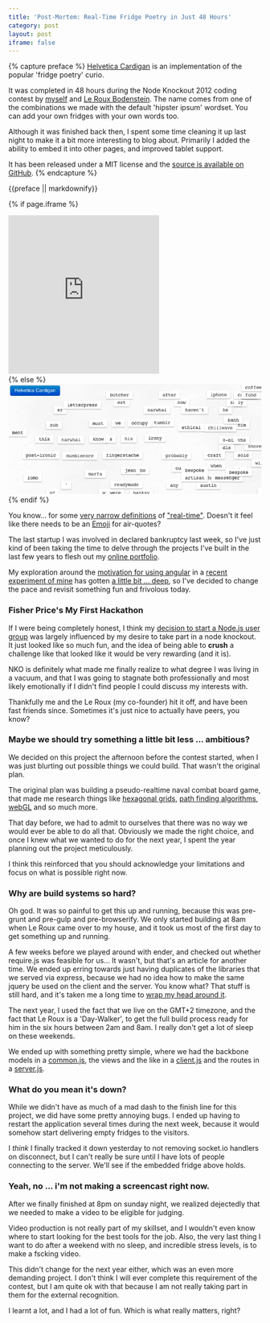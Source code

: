 ```yaml
---
title: 'Post-Mortem: Real-Time Fridge Poetry in Just 48 Hours'
category: post
layout: post
iframe: false
---
```

{% capture preface %}
[Helvetica Cardigan](http://cardigan.daemon.co.za/) is an implementation of the popular 'fridge poetry' curio.

It was completed in 48 hours during the Node Knockout 2012 coding contest by [myself](http://daemon.co.za) and [Le Roux Bodenstein](http://twitter.com/lerouxb). The name comes from one of the combinations we made with the default 'hipster ipsum' wordset. You can add your own fridges with your own words too.

Although it was finished back then, I spent some time cleaning it up last night to make it a bit more interesting to blog about. Primarily I added the ability to embed it into other pages, and improved tablet support.

It has been released under a MIT license and the [source is available on GitHub](https://github.com/Vertice/helvetica-cardigan).
{% endcapture %}

<div class='bs-callout-info bs-callout'>
 {{preface || markdownify}}
</div>

{% if page.iframe %}
<div class='iframe-wrapper col-lg-12 col-md-12 col-sm-12 col-xs-12'>
  <iframe height="315" src="http://cardigan.daemon.co.za/e" frameborder="0">
  </iframe>
</div>
{% else %}
<div class='img-wrapper'>
   <a href='http://cardigan.daemon.co.za/' target='blank'>
       <img src='/img/cardigan.offline.png' />
   </a>
</div>
{% endif %}

You know... for some [very narrow definitions](http://en.wikipedia.org/wiki/WebSocket) of ["real-time"](http://en.wikipedia.org/wiki/Real-time_computing). Doesn't it feel
like there needs to be an [Emoji](http://en.wikipedia.org/wiki/Emoji) for air-quotes?

The last startup I was involved in declared bankruptcy last week, so I've
just kind of been taking the time to delve through the projects I've built in
the last few years to flesh out my [online portfolio](http://daemon.co.za/portfolio).

My exploration around the [motivation for using angular](http://daemon.co.za/2014/03/why-wrong-to-be-afraid-angular) in a [recent experiment of mine](http://daemon.co.za/2014/03/mirror-tumblr-picture-blogs-browsr) has gotten [a little bit ... deep](http://daemon.co.za/2014/03/wrong-to-be-afraid-of-angular), so I've decided to change the pace and revisit something fun and frivolous today.

### Fisher Price's My First Hackathon

If I were being completely honest, I think my [decision to start a Node.js user group](http://daemon.co.za/2012/05/why-start-a-nodejs-user-group)
was largely influenced by my desire to take part in a node knockout. It just looked like so much fun,
and the idea of being able to __crush__ a challenge like that looked like it would be very rewarding (and it is).

NKO is definitely what made me finally realize to what degree I was living in a vacuum, and that
I was going to stagnate both professionally and most likely emotionally if I didn't find people
I could discuss my interests with.

Thankfully me and the Le Roux (my co-founder) hit it off, and have been fast friends since. Sometimes it's just nice to actually have peers, you know?

### Maybe we should try something a little bit less ... ambitious?

We decided on this project the afternoon before the contest started, when I was just blurting out
possible things we could build. That wasn't the original plan.

The original plan was building a pseudo-realtime naval combat board game,
that made me research things like [hexagonal grids](http://www-cs-students.stanford.edu/~amitp/gameprog.html#hex_),
[path finding algorithms](http://theory.stanford.edu/~amitp/GameProgramming/), [webGL](http://creativejs.com/) and so much more.

That day before, we had to admit to ourselves that there was no way we would ever be able to do all that. Obviously we
made the right choice, and once I knew what we wanted to do for the next year, I spent the year planning out the project
meticulously.

I think this reinforced that you should acknowledge your limitations and focus on what is possible right now.

### Why are build systems so hard?

Oh god. It was so painful to get this up and running, because this was pre-grunt and pre-gulp and pre-browserify. We only started building at 8am when Le Roux came over to my house, and it took us most of the first day to get something
up and running. 

A few weeks before we played around with ender, and checked out whether require.js was feasible for us... It wasn't,
but that's an article for another time. We ended up erring towards just having duplicates of the libraries that we
served via express, because we had no idea how to make the same jquery be used on the client and the server. You know
what? That stuff is still hard, and it's taken me a long time to [wrap my head around it](http://github.com/Vertice/browserify-harness).

The next year, I used the fact that we live on the GMT+2 timezone, and the fact that Le Roux is a 'Day-Walker', to
get the full build process ready for him in the six hours between 2am and 8am. I really don't get a lot of sleep on these weekends.

We ended up with something pretty simple, where we had the backbone models in a [common.js](https://github.com/Vertice/helvetica-cardigan/blob/master/lib/common.js), the views and the like
in a [client.js](https://github.com/Vertice/helvetica-cardigan/blob/master/lib/client.js) and the routes in a [server.js](https://github.com/Vertice/helvetica-cardigan/blob/master/server.js).

### What do you mean it's down?

While we didn't have as much of a mad dash to the finish line for this project, we did have some pretty
annoying bugs. I ended up having to restart the application several times during the next week, because it would somehow start
delivering empty fridges to the visitors.

I _think_ I finally tracked it down yesterday to not removing socket.io handlers on disconnect, but I can't really be sure
until I have lots of people connecting to the server. We'll see if the embedded fridge above holds.

### Yeah, no ... i'm not making a screencast right now.

After we finally finished at 8pm on sunday night, we realized dejectedly that we needed to make a video to be eligible for judging.

Video production is not really part of my skillset, and I wouldn't even know where to start looking for the best tools for the job. Also, the very last
thing I want to do after a weekend with no sleep, and incredible stress levels, is to make a fscking video.

This didn't change for the next year either, which was an even more demanding project. I don't think I will ever complete this requirement of the contest, but I am quite ok with that because I am not really taking part in them for
the external recognition.

I learnt a lot, and I had a lot of fun. Which is what really matters, right?
